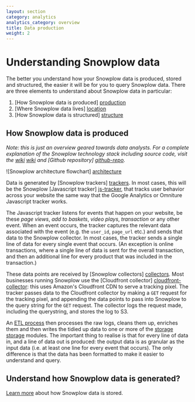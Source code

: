 ```yaml
---
layout: section
category: analytics
analytics_category: overview
title: Data production
weight: 2
---
```


# Understanding Snowplow data

The better you understand how your Snowplow data is produced, stored and structured, the easier it will be for you to query Snowplow data. There are three elements to understand about Snowplow data in particular:

1. [How Snowplow data is produced] [production]
2. [Where Snowplow data lives] [location]
3. [How Snowplow data is structured] [structure]

<a name="production"><h2>How Snowplow data is produced</h2></a>

*Note: this is just an overview geared towards data analysts. For a complete explanation of the Snowplow technology stack including source code, visit the [wiki] [wiki] and [Github repository] [github-repo]*.

![Snowplow architecture flowchart] [architecture]

Data is generated by [Snowplow trackers] [trackers]. In most cases, this will be the Snowplow [Javascript tracker] [js-tracker], that tracks user behavior across your website the same way that the Google Analytics or Omniture Javascript tracker works.

The Javascript tracker listens for events that happen on your website, be these _page views_, _add to baskets_, _video plays_, _transaction_ or any other event. When an event occurs, the tracker captures the relevant data associated with the event (e.g. the `user_id`, `page_url` etc.) and sends that data to the Snowplow collector. In most cases, the tracker sends a single line of data for every single event that occurs. (An exception is online transactions, where a single line of data is sent for the overall transaction, and then an additional line for every product that was included in the transaction.)

These data points are received by [Snowplow collectors] [collectors]. Most businesses running Snowplow use the [Cloudfront collector] [cloudfront-collector]: this uses Amazon's Cloudfront CDN to serve a tracking pixel. The tracker passes data to the Cloudfront collector by making a `GET` request for the tracking pixel, and appending the data points to pass into Snowplow to the query string for the `GET` request. The collector logs the request made, including the querystring, and stores the log to S3.

An [ETL process][etl] then processes the raw logs, cleans them up, enriches them and then writes the tidied up data to one or more of the [storage] [storage] modules. The important thing to realise is that for every line of data in, and a line of data out is produced: the output data is as granular as the input data (i.e. at least one line for every event that occurs). The only difference is that the data has been formatted to make it easier to understand and query.


## Understand how Snowplow data is generated?

[Learn more][location] about how Snowplow data is stored.

[production]: #production
[location]: snowplow-data-storage.html
[structure]: snowplow-table-structure.html
[github-repo]: http://github.com/snowplow/snowplow
[wiki]: http://github.com/snowplow/snowplow/wiki
[apachehive]: snowplow-data-storage.html#apachehive
[infobright]: snowplow-data-storage.html#infobright
[cloudfront]: http://aws.amazon.com/cloudfront/
[architecture]: /static/img/architecture.png
[trackers]: https://github.com/snowplow/snowplow/tree/master/1-trackers
[js-tracker]: https://github.com/snowplow/snowplow/tree/master/1-trackers/javascript-tracker
[collectors]: https://github.com/snowplow/snowplow/tree/master/2-collectors
[cloudfront-collector]: https://github.com/snowplow/snowplow/tree/master/2-collectors/cloudfront-collector/
[etl]: https://github.com/snowplow/snowplow/tree/master/3-etl
[storage]: https://github.com/snowplow/snowplow/tree/master/4-storage
